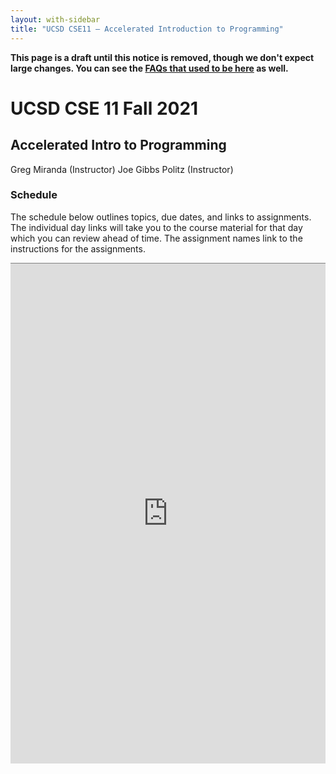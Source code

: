 ```yaml
---
layout: with-sidebar
title: "UCSD CSE11 – Accelerated Introduction to Programming"
---
```


**This page is a draft until this notice is removed, though we don't expect large changes. You can see the [FAQs that used to be here](./staff-and-help.html#faq) as well.**

# UCSD CSE 11 Fall 2021
## Accelerated Intro to Programming

Greg Miranda (Instructor)
Joe Gibbs Politz (Instructor)

<a id="b:disc"></a>
<h3>Schedule</h3>

The schedule below outlines topics, due dates, and links to assignments. The
individual day links will take you to the course material for that day which you
can review ahead of time. The assignment names link to the instructions for the
assignments.

<iframe style="border: none; border-top: 1px solid grey; border-spacing: 2px" src="https://docs.google.com/spreadsheets/d/e/2PACX-1vRHG7_9Gj90RIagZqPaCxMK2__AEayEC_pw5kl9WKYlhW9hhfOdlhoyFDgu3fu8sK7oFlV4-u0qg-Pj/pubhtml?gid=594704517&amp;single=true&amp;widget=true&amp;headers=false" width="100%" height="800px"></iframe>
